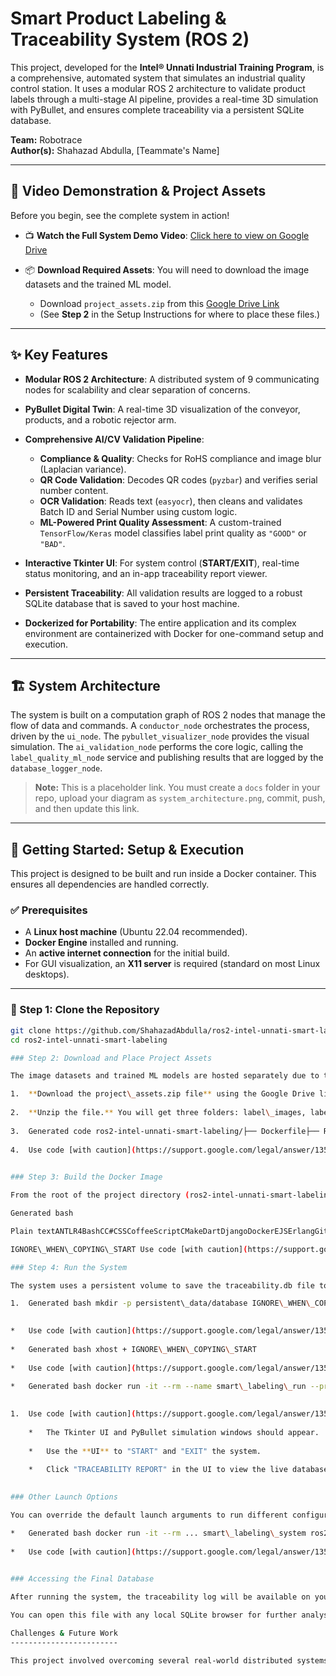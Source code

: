 # Smart Product Labeling & Traceability System (ROS 2)

This project, developed for the **Intel® Unnati Industrial Training Program**, is a comprehensive, automated system that simulates an industrial quality control station. It uses a modular ROS 2 architecture to validate product labels through a multi-stage AI pipeline, provides a real-time 3D simulation with PyBullet, and ensures complete traceability via a persistent SQLite database.

**Team:** Robotrace  
**Author(s):** Shahazad Abdulla, [Teammate's Name]

---

## 🎥 Video Demonstration & Project Assets

Before you begin, see the complete system in action!

- 📺 **Watch the Full System Demo Video**: [Click here to view on Google Drive](#)
- 📦 **Download Required Assets**: You will need to download the image datasets and the trained ML model.

  - Download `project_assets.zip` from this [Google Drive Link](#)
  - (See **Step 2** in the Setup Instructions for where to place these files.)

---

## ✨ Key Features

- **Modular ROS 2 Architecture**: A distributed system of 9 communicating nodes for scalability and clear separation of concerns.

- **PyBullet Digital Twin**: A real-time 3D visualization of the conveyor, products, and a robotic rejector arm.

- **Comprehensive AI/CV Validation Pipeline**:
  - **Compliance & Quality**: Checks for RoHS compliance and image blur (Laplacian variance).
  - **QR Code Validation**: Decodes QR codes (`pyzbar`) and verifies serial number content.
  - **OCR Validation**: Reads text (`easyocr`), then cleans and validates Batch ID and Serial Number using custom logic.
  - **ML-Powered Print Quality Assessment**: A custom-trained `TensorFlow/Keras` model classifies label print quality as `"GOOD"` or `"BAD"`.

- **Interactive Tkinter UI**: For system control (**START/EXIT**), real-time status monitoring, and an in-app traceability report viewer.

- **Persistent Traceability**: All validation results are logged to a robust SQLite database that is saved to your host machine.

- **Dockerized for Portability**: The entire application and its complex environment are containerized with Docker for one-command setup and execution.

---

## 🏗️ System Architecture

The system is built on a computation graph of ROS 2 nodes that manage the flow of data and commands. A `conductor_node` orchestrates the process, driven by the `ui_node`. The `pybullet_visualizer_node` provides the visual simulation. The `ai_validation_node` performs the core logic, calling the `label_quality_ml_node` service and publishing results that are logged by the `database_logger_node`.

> **Note:** This is a placeholder link. You must create a `docs` folder in your repo, upload your diagram as `system_architecture.png`, commit, push, and then update this link.

---

## 🚀 Getting Started: Setup & Execution

This project is designed to be built and run inside a Docker container. This ensures all dependencies are handled correctly.

### ✅ Prerequisites

- A **Linux host machine** (Ubuntu 22.04 recommended).
- **Docker Engine** installed and running.
- An **active internet connection** for the initial build.
- For GUI visualization, an **X11 server** is required (standard on most Linux desktops).

---

### 🔧 Step 1: Clone the Repository

```bash
git clone https://github.com/ShahazadAbdulla/ros2-intel-unnati-smart-labeling.git
cd ros2-intel-unnati-smart-labeling

### Step 2: Download and Place Project Assets

The image datasets and trained ML models are hosted separately due to their size.

1.  **Download the project\_assets.zip file** using the Google Drive link provided at the top of this README.
    
2.  **Unzip the file.** You will get three folders: label\_images, label\_images\_test, and saved\_models.
    
3.  Generated code ros2-intel-unnati-smart-labeling/├── Dockerfile├── README.md└── src/ └── smart\_labeling\_system\_pkg/ ├── config/ ├── label\_images/ <-- You placed this here ├── label\_images\_test/ <-- You placed this here └── saved\_models/ <-- You placed this here IGNORE\_WHEN\_COPYING\_START
    
4.  Use code [with caution](https://support.google.com/legal/answer/13505487). IGNORE\_WHEN\_COPYING\_END
    

### Step 3: Build the Docker Image

From the root of the project directory (ros2-intel-unnati-smart-labeling/), run the build command. This will take a significant amount of time on the first run.

Generated bash

Plain textANTLR4BashCC#CSSCoffeeScriptCMakeDartDjangoDockerEJSErlangGitGoGraphQLGroovyHTMLJavaJavaScriptJSONJSXKotlinLaTeXLessLuaMakefileMarkdownMATLABMarkupObjective-CPerlPHPPowerShell.propertiesProtocol BuffersPythonRRubySass (Sass)Sass (Scss)SchemeSQLShellSwiftSVGTSXTypeScriptWebAssemblyYAMLXML      `docker build -t smart_labeling_system .`    

IGNORE\_WHEN\_COPYING\_START Use code [with caution](https://support.google.com/legal/answer/13505487). BashIGNORE\_WHEN\_COPYING\_END

### Step 4: Run the System

The system uses a persistent volume to save the traceability.db file to your host machine.

1.  Generated bash mkdir -p persistent\_data/database IGNORE\_WHEN\_COPYING\_START
    

*   Use code [with caution](https://support.google.com/legal/answer/13505487). BashIGNORE\_WHEN\_COPYING\_END
    
*   Generated bash xhost + IGNORE\_WHEN\_COPYING\_START
    
*   Use code [with caution](https://support.google.com/legal/answer/13505487). BashIGNORE\_WHEN\_COPYING\_END
    
*   Generated bash docker run -it --rm --name smart\_labeling\_run --privileged \\ -e DISPLAY=$DISPLAY \\ -v /tmp/.X11-unix:/tmp/.X11-unix \\ -v ${PWD}/persistent\_data/database:/ros2\_ws/install/smart\_labeling\_system\_pkg/share/smart\_labeling\_system\_pkg/database \\ smart\_labeling\_system IGNORE\_WHEN\_COPYING\_START
    

1.  Use code [with caution](https://support.google.com/legal/answer/13505487). BashIGNORE\_WHEN\_COPYING\_END
    
    *   The Tkinter UI and PyBullet simulation windows should appear.
        
    *   Use the **UI** to "START" and "EXIT" the system.
        
    *   Click "TRACEABILITY REPORT" in the UI to view the live database log within the application.
        

### Other Launch Options

You can override the default launch arguments to run different configurations. Append the launch command to the docker run ... command.

*   Generated bash docker run -it --rm ... smart\_labeling\_system ros2 launch smart\_labeling\_system\_pkg system\_launch.py sim\_mode:=false csv\_file:=products.csv images\_folder:=label\_images/ IGNORE\_WHEN\_COPYING\_START
    
*   Use code [with caution](https://support.google.com/legal/answer/13505487). BashIGNORE\_WHEN\_COPYING\_END
    

### Accessing the Final Database

After running the system, the traceability log will be available on your host machine at:./persistent\_data/database/traceability.db

You can open this file with any local SQLite browser for further analysis.

Challenges & Future Work
------------------------

This project involved overcoming several real-world distributed systems challenges, including managing node lifecycles cleanly, preventing race conditions through careful event-driven design, and solving dependency conflicts in a containerized environment. Future enhancements could include implementing ROI-based OCR for higher accuracy, training a dedicated product surface defect model, and deploying the system on physical edge-computing hardware.
